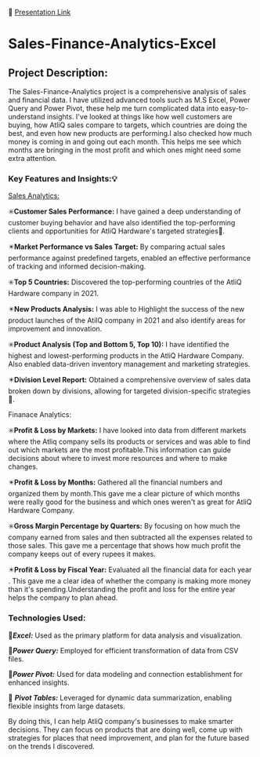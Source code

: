 :large_orange_diamond: [Presentation Link](https://drive.google.com/file/d/1MW0VV5p50IMdoaRDCZiNWkzvU2Rr_14x/view?usp=sharing)


# Sales-Finance-Analytics-Excel

## **Project Description:**
The Sales-Finance-Analytics project is a comprehensive analysis of sales and financial data. I have  utilized advanced tools such as M.S Excel, Power Query and Power Pivot, these help me turn complicated data into easy-to-understand insights. I've looked at things like how well customers are buying, how AtliQ sales compare to targets, which countries are doing the best, and even how new products are performing.I also checked  how much money is coming in and going out each month. This helps me see which months are bringing in the most profit and which ones might need some extra attention.

### **Key Features and Insights:**💡

[Sales Analytics:](Sales.pdf)

:eight_spoked_asterisk:**Customer Sales Performance:**  I have gained a deep understanding of customer buying behavior and have also identified the top-performing clients and opportunities for AtliQ Hardware's targeted strategies:dart:.

:eight_pointed_black_star:**Market Performance vs Sales Target:** By comparing actual sales performance against predefined targets, enabled an effective performance of tracking and informed decision-making.

:eight_spoked_asterisk:**Top 5 Countries:** Discovered the top-performing countries of the AtliQ Hardware company in 2021.

:eight_pointed_black_star:**New Products Analysis:** I was able to Highlight the success of the new product launches of the AtilQ company in 2021 and also identify areas for improvement and innovation.

:eight_spoked_asterisk:**Product Analysis (Top and Bottom 5, Top 10):** I have identified the highest and lowest-performing products in the AtliQ Hardware Company. Also enabled data-driven inventory management and marketing strategies.

:eight_pointed_black_star:**Division Level Report:** Obtained a comprehensive overview of sales data broken down by divisions, allowing for targeted division-specific strategies:dart:.

Finanace Analytics:

:eight_spoked_asterisk:**Profit & Loss by Markets:** I have looked into data from different markets where the Atliq company sells its products or services and was able to find out  which markets are the most profitable.This information can guide decisions about where to invest more resources and where to make changes.

:eight_pointed_black_star:**Profit & Loss by Months:** Gathered all the financial numbers and organized them by month.This gave me a clear picture of which months were really good for the business and which ones weren't as great for AtliQ Hardware Company.

:eight_spoked_asterisk:**Gross Margin Percentage by Quarters:** By focusing on how much the company earned from sales and then subtracted all the expenses related to those sales. This gave me a percentage that shows how much profit the company keeps out of every rupees it makes.

:eight_pointed_black_star:**Profit & Loss by Fiscal Year:** Evaluated all the financial data for each year . This gave me a clear idea of whether the company is making more money than it's spending.Understanding the profit and loss for the entire year helps the company to plan ahead.

### **Technologies Used:**


:beginner:***Excel:*** Used as the primary platform for data analysis and visualization.

:beginner:***Power Query:*** Employed for efficient transformation of data from CSV files.

:beginner:***Power Pivot:*** Used for data modeling and connection establishment for enhanced insights.

:beginner: ***Pivot Tables:*** Leveraged for dynamic data summarization, enabling flexible insights from large datasets.

By doing this, I can help AtliQ company's  businesses to make smarter decisions. They can focus on products that are doing well, come up with strategies for places that need improvement, and plan for the future based on the trends I discovered.

